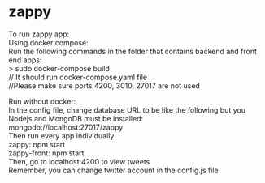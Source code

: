 # zappy
To run zappy app:<br/>
Using docker compose:<br/>
	Run the following commands in the folder that contains backend and front end apps:<br/>
	> sudo docker-compose build<br/>
	// It should run docker-compose.yaml file<br/>
	//Please make sure ports 4200, 3010, 27017 are not used<br/>
	
Run without docker:<br/>
	In the config file, change database URL to be like the following but you Nodejs and MongoDB must be installed:<br/>
	mongodb://localhost:27017/zappy<br/>
	Then run every app individually:<br/>
		zappy: npm start<br/>
		zappy-front: npm start<br/>
	Then, go to localhost:4200 to view tweets<br/>
Remember, you can change twitter account in the config.js file<br/>

